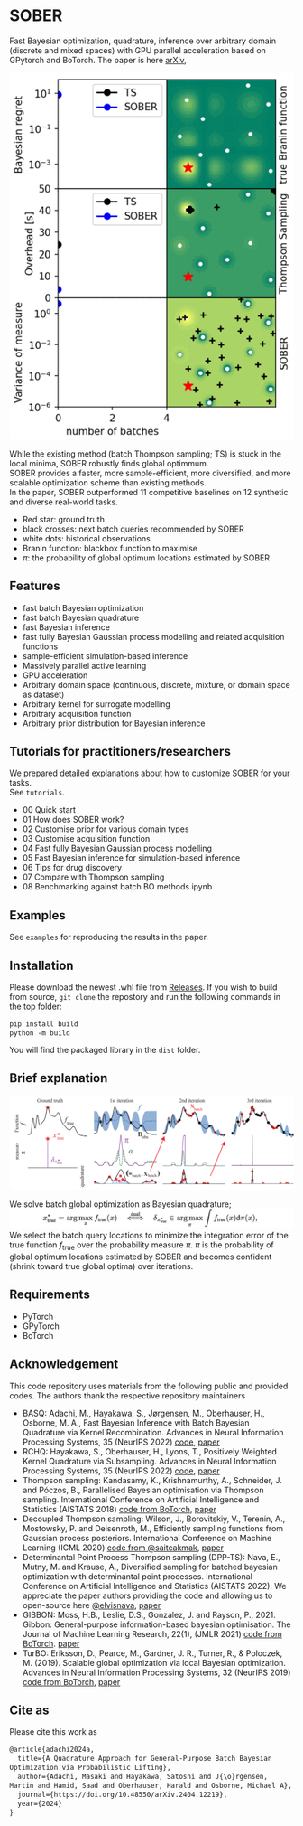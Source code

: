 # SOBER

Fast Bayesian optimization, quadrature, inference over arbitrary domain (discrete and mixed spaces) with GPU parallel acceleration based on GPytorch and BoTorch.
The paper is here [arXiv](https://arxiv.org/abs/2301.11832),

![Animate](./docs/animated_with_plot.gif)

While the existing method (batch Thompson sampling; TS) is stuck in the local minima, SOBER robustly finds global optimmum.<br>
SOBER provides a faster, more sample-efficient, more diversified, and more scalable optimization scheme than existing methods.<br>
In the paper, SOBER outperformed 11 competitive baselines on 12 synthetic and diverse real-world tasks.
- Red star: ground truth
- black crosses: next batch queries recommended by SOBER
- white dots: historical observations
- Branin function: blackbox function to maximise
- $\pi$: the probability of global optimum locations estimated by SOBER

## Features
- fast batch Bayesian optimization
- fast batch Bayesian quadrature
- fast Bayesian inference
- fast fully Bayesian Gaussian process modelling and related acquisition functions
- sample-efficient simulation-based inference
- Massively parallel active learning
- GPU acceleration
- Arbitrary domain space (continuous, discrete, mixture, or domain space as dataset)
- Arbitrary kernel for surrogate modelling
- Arbitrary acquisition function
- Arbitrary prior distribution for Bayesian inference

## Tutorials for practitioners/researchers
We prepared detailed explanations about how to customize SOBER for your tasks. <br>
See `tutorials`.
- 00 Quick start
- 01 How does SOBER work?
- 02 Customise prior for various domain types
- 03 Customise acquisition function
- 04 Fast fully Bayesian Gaussian process modelling
- 05 Fast Bayesian inference for simulation-based inference
- 06 Tips for drug discovery
- 07 Compare with Thompson sampling
- 08 Benchmarking against batch BO methods.ipynb

## Examples
See `examples` for reproducing the results in the paper.

## Installation

Please download the newest .whl file from [Releases](https://github.com/ma921/SOBER/releases).
If you wish to build from source, `git clone` the repostory and run the following commands in the top folder:
```
pip install build
python -m build
```
You will find the packaged library in the `dist` folder.

## Brief explanation
![plot](./docs/visual_explanation.png)<br>

We solve batch global optimization as Bayesian quadrature;
![plot](./docs/equation.png)<br>
We select the batch query locations to minimize the integration error of the true function $f_\text{true}$ over the probability measure $\pi$.
$\pi$ is the probability of global optimum locations estimated by SOBER and becomes confident (shrink toward true global optima) over iterations.

## Requirements
- PyTorch
- GPyTorch
- BoTorch

## Acknowledgement
This code repository uses materials from the following public and provided codes. The authors thank the respective repository maintainers

- BASQ: Adachi, M., Hayakawa, S., Jørgensen, M., Oberhauser, H., Osborne, M. A., Fast Bayesian Inference with Batch Bayesian Quadrature via Kernel Recombination. Advances in Neural Information Processing Systems, 35 (NeurIPS 2022) [code](https://github.com/ma921/BASQ), [paper](https://proceedings.neurips.cc/paper_files/paper/2022/hash/697200c9d1710c2799720b660abd11bb-Abstract-Conference.html)
- RCHQ: Hayakawa, S., Oberhauser, H., Lyons, T., Positively Weighted Kernel Quadrature via Subsampling. Advances in Neural Information Processing Systems, 35 (NeurIPS 2022) [code](https://github.com/satoshi-hayakawa/kernel-quadrature), [paper](https://arxiv.org/abs/2107.09597v4)
- Thompson sampling: Kandasamy, K., Krishnamurthy, A., Schneider, J. and Póczos, B., 
Parallelised Bayesian optimisation via Thompson sampling. International Conference on Artificial Intelligence and Statistics (AISTATS 2018) [code from BoTorch](https://botorch.org/tutorials/thompson_sampling), [paper](https://proceedings.mlr.press/v84/kandasamy18a.html)
- Decoupled Thompson sampling: Wilson, J., Borovitskiy, V., Terenin, A., Mostowsky, P. and Deisenroth, M., Efficiently sampling functions from Gaussian process posteriors. International Conference on Machine Learning (ICML 2020) [code from @saitcakmak](https://github.com/saitcakmak/gp-sampling), [paper](https://arxiv.org/abs/2002.09309)
- Determinantal Point Process Thompson sampling (DPP-TS): Nava, E., Mutny, M. and Krause, A., Diversified sampling for batched bayesian optimization with determinantal point processes. International Conference on Artificial Intelligence and Statistics (AISTATS 2022). We appreciate the paper authors providing the code and allowing us to open-source here [@elvisnava](https://github.com/elvisnava/), [paper](https://arxiv.org/abs/2110.11665)
- GIBBON: Moss, H.B., Leslie, D.S., Gonzalez, J. and Rayson, P., 2021. Gibbon: General-purpose information-based bayesian optimisation. The Journal of Machine Learning Research, 22(1), (JMLR 2021) [code from BoTorch](https://botorch.org/tutorials/GIBBON_for_efficient_batch_entropy_search). [paper](https://arxiv.org/abs/2102.03324)
- TurBO: Eriksson, D., Pearce, M., Gardner, J. R., Turner, R., & Poloczek, M. (2019). Scalable global optimization via local Bayesian optimization. Advances in Neural Information Processing Systems, 32 (NeurIPS 2019) [code from BoTorch](https://botorch.org/tutorials/turbo_1), [paper](https://arxiv.org/abs/1910.01739)

## Cite as
Please cite this work as
```
@article{adachi2024a,
  title={A Quadrature Approach for General-Purpose Batch Bayesian Optimization via Probabilistic Lifting},
  author={Adachi, Masaki and Hayakawa, Satoshi and J{\o}rgensen, Martin and Hamid, Saad and Oberhauser, Harald and Osborne, Michael A},
  journal={https://doi.org/10.48550/arXiv.2404.12219},
  year={2024}
}
```
